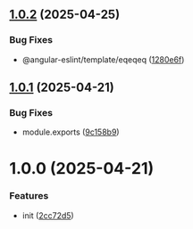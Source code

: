 ## [1.0.2](https://github.com/menelai/eslint/compare/v1.0.1...v1.0.2) (2025-04-25)


### Bug Fixes

* @angular-eslint/template/eqeqeq ([1280e6f](https://github.com/menelai/eslint/commit/1280e6fabfbba366871d97447d4a34931424e887))

## [1.0.1](https://github.com/menelai/eslint/compare/v1.0.0...v1.0.1) (2025-04-21)


### Bug Fixes

* module.exports ([9c158b9](https://github.com/menelai/eslint/commit/9c158b9cec45a3eb2109c2a26f7b29ba4c33eece))

# 1.0.0 (2025-04-21)


### Features

* init ([2cc72d5](https://github.com/menelai/eslint/commit/2cc72d53efe13f5c6a2dfd5f9fe0459bc2e478c0))
